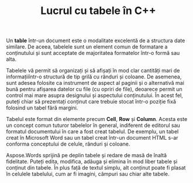 ﻿---
title: Lucrul cu tabele în C++
second_title: Aspose.Words pentru C++
articleTitle: Lucrul cu mese
linktitle: Lucrul cu mese
description: "Cum se lucrează cu tabele în C++. Introducerea de a lucra cu tabele și concepte de noduri de masă în Aspose.Words pentru C++."
type: docs
weight: 190
url: /ro/cpp/working-with-tables/
---

Un **table** într-un document este o modalitate excelentă de a structura date similare. De aceea, tabelele sunt un element comun de formatare a conținutului și sunt acceptate de majoritatea formatelor într-o formă sau alta.

Tabelele vă permit să organizați și să afișați în mod clar cantități mari de informațiiîntr-o structură de tip grilă cu rânduri și coloane. De asemenea, sunt adesea folosite ca instrument de aspect al paginii și o alternativă mai bună pentru afișarea datelor cu file (cu opriri de file), deoarece permit un control mai mare asupra designului și aspectului conținutului. În acest fel, puteți chiar să prezentați conținut care trebuie stocat într-o poziție fixă folosind un tabel fără margini.

Tabelul este format din elemente precum **Cell**, **Row** și **Column**. Acesta este un concept comun tuturor tabelelor în general, indiferent de editorul sau formatul documentului în care a fost creat tabelul. De exemplu, un tabel creat în Microsoft Word sau un tabel creat într-un document HTML s-ar conforma conceptului de celule, rânduri și coloane.

Aspose.Words sprijină pe deplin tabele și redare de masă de înaltă fidelitate. Puteți edita, modifica, adăuga și elimina în mod liber tabele și conținut din tabele. În plus față de textul simplu, alt conținut poate fi plasat în celulele tabelului, cum ar fi imagini, câmpuri sau chiar alte tabele.